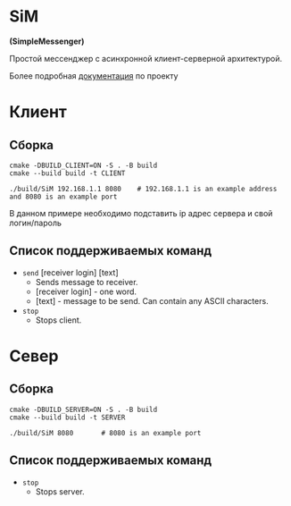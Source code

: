 # SiM 
**(SimpleMessenger)**

Простой мессенджер с асинхронной клиент-серверной архитектурой.

Более подробная [документация](https://flat-bottle-4d0.notion.site/SiM-Simple-Messanger-59bc7913f6df40d39e96d371060d6874?pvs=4) по проекту



# Клиент
## Сборка

```
cmake -DBUILD_CLIENT=ON -S . -B build
cmake --build build -t CLIENT

./build/SiM 192.168.1.1 8080    # 192.168.1.1 is an example address and 8080 is an example port
```

В данном примере необходимо подставить ip адрес сервера и свой логин/пароль

## Список поддерживаемых команд
- `send` [receiver login] [text]
  - Sends message to receiver.
  - [receiver login] - one word.
  - [text] - message to be send. Can contain any ASCII characters.
- `stop`
  - Stops client.

# Север
## Сборка

```
cmake -DBUILD_SERVER=ON -S . -B build
cmake --build build -t SERVER

./build/SiM 8080       # 8080 is an example port
```

## Список поддерживаемых команд
- `stop`
  - Stops server.
